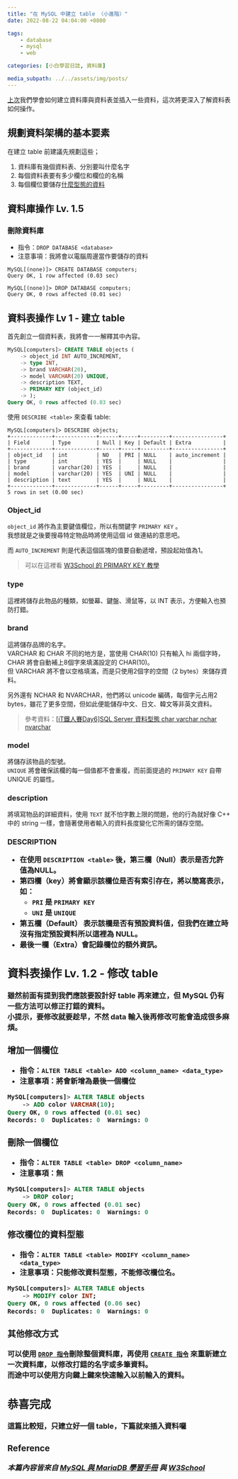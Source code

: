 ```yaml
---
title: "在 MySQL 中建立 table （小進階）"
date: 2022-08-22 04:04:00 +0800

tags: 
    - database
    - mysql
    - web

categories: [小白學習日誌, 資料庫]

media_subpath: ../../assets/img/posts/
---
```


[上次](/posts/create_a_new_table_in_MySQL/)我們學會如何建立資料庫與資料表並插入一些資料，這次將更深入了解資料表如何操作。

## 規劃資料架構的基本要素

在建立 table 前建議先規劃這些；
1. 資料庫有幾個資料表、分別要叫什麼名字
2. 每個資料表要有多少欄位和欄位的名稱
3. 每個欄位要儲存[什麼型態的資料](https://www.w3schools.com/mysql/mysql_datatypes.asp)

## 資料庫操作 Lv. 1.5
### 刪除資料庫

- 指令：`DROP DATABASE <database>`
- 注意事項：我將會以電腦周邊當作要儲存的資料

```
MySQL[(none)]> CREATE DATABASE computers;
Query OK, 1 row affected (0.03 sec)

MySQL[(none)]> DROP DATABASE computers;
Query OK, 0 rows affected (0.01 sec)
```

## 資料表操作 Lv 1 - 建立 table

首先創立一個資料表，我將會一一解釋其中內容。

``` sql
MySQL[computers]> CREATE TABLE objects (
    -> object_id INT AUTO_INCREMENT,
    -> type INT,
    -> brand VARCHAR(20),
    -> model VARCHAR(20) UNIQUE,
    -> description TEXT,
    -> PRIMARY KEY (object_id)
    -> );
Query OK, 0 rows affected (0.03 sec)
```

使用 `DESCRIBE <table>` 來查看 table:

```
MySQL[computers]> DESCRIBE objects;
+-------------+-------------+------+-----+---------+----------------+
| Field       | Type        | Null | Key | Default | Extra          |
+-------------+-------------+------+-----+---------+----------------+
| object_id   | int         | NO   | PRI | NULL    | auto_increment |
| type        | int         | YES  |     | NULL    |                |
| brand       | varchar(20) | YES  |     | NULL    |                |
| model       | varchar(20) | YES  | UNI | NULL    |                |
| description | text        | YES  |     | NULL    |                |
+-------------+-------------+------+-----+---------+----------------+
5 rows in set (0.00 sec)
```

### Object_id

`object_id` 將作為主要鍵值欄位，所以有關鍵字 `PRIMARY KEY` 。<br>
我想就是之後要搜尋特定物品時將使用這個 id 做連結的意思吧。<br>

而 `AUTO_INCREMENT` 則是代表這個區塊的值要自動遞增，預設起始值為1。

> 可以在這裡看 [W3School 的 PRIMARY KEY 教學](https://www.w3schools.com/mysql/mysql_primarykey.asp)

### type

這裡將儲存此物品的種類，如螢幕、鍵盤、滑鼠等，以 INT 表示，方便輸入也預防打錯。

### brand

這將儲存品牌的名字。<br>
VARCHAR 和 CHAR 不同的地方是，當使用 CHAR(10) 只有輸入 hi 兩個字時，CHAR 將會自動補上8個字來填滿設定的 CHAR(10)。<br>
但 VARCHAR 將不會以空格填滿，而是只使用2個字的空間（2 bytes）來儲存資料。

另外還有 NCHAR 和 NVARCHAR，他們將以 unicode 編碼，每個字元占用2 bytes，雖花了更多空間，但如此便能儲存中文、日文、韓文等非英文資料。

> 參考資料：[[iT鐵人賽Day6]SQL Server 資料型態 char varchar nchar nvarchar](https://ithelp.ithome.com.tw/articles/10213922)

### model 

將儲存該物品的型號。<br>
`UNIQUE` 將會確保該欄的每一個值都不會重複，而前面提過的 `PRIMARY KEY` 自帶 UNIQUE 的屬性。

### description

將填寫物品的詳細資料，使用 `TEXT` 就不怕字數上限的問題，他的行為就好像 C++ 中的 string 一樣，會隨著使用者輸入的資料長度變化它所需的儲存空間。

### DESCRIPTION <table>

- 在使用 `DESCRIPTION <table>` 後，第三欄（Null）表示是否允許值為NULL。
- 第四欄（key）將會顯示該欄位是否有索引存在，將以簡寫表示，如：
  - `PRI` 是 `PRIMARY KEY`
  - `UNI` 是 `UNIQUE`
- 第五欄（Default） 表示該欄是否有預設資料值，但我們在建立時沒有指定預設資料所以這裡為 NULL。
- 最後一欄（Extra）會記錄欄位的額外資訊。

## 資料表操作 Lv. 1.2 - 修改 table

雖然前面有提到我們應該要設計好 table 再來建立，但 MySQL 仍有一些方法可以修正打錯的資料。<br>
小提示，要修改就要趁早，不然 data 輸入後再修改可能會造成很多麻煩。

### 增加一個欄位

- 指令：`ALTER TABLE <table> ADD <column_name> <data_type>`
- 注意事項：將會新增為最後一個欄位

```sql
MySQL[computers]> ALTER TABLE objects
    -> ADD color VARCHAR(10);
Query OK, 0 rows affected (0.01 sec)
Records: 0  Duplicates: 0  Warnings: 0
```

### 刪除一個欄位

- 指令：`ALTER TABLE <table> DROP <column_name>`
- 注意事項：無

```sql
MySQL[computers]> ALTER TABLE objects
    -> DROP color;
Query OK, 0 rows affected (0.01 sec)
Records: 0  Duplicates: 0  Warnings: 0
```

### 修改欄位的資料型態

- 指令：`ALTER TABLE <table> MODIFY <column_name> <data_type>`
- 注意事項：只能修改資料型態，不能修改欄位名。

```sql
MySQL[computers]> ALTER TABLE objects
    -> MODIFY color INT;
Query OK, 0 rows affected (0.06 sec)
Records: 0  Duplicates: 0  Warnings: 0
```

### 其他修改方式

可以使用 [`DROP 指令`](#資料庫操作-lv-15)刪除整個資料庫，再使用 [`CREATE 指令`](#資料表操作-lv-1---建立-table) 來重新建立一次資料庫，以修改打錯的名字或多筆資料。<br>
而途中可以使用方向鍵上鍵來快速輸入以前輸入的資料。

## 恭喜完成

這篇比較短，只建立好一個 table，下篇就來插入資料囉

### Reference

_本篇內容皆來自 [MySQL 與 MariaDB 學習手冊](https://www.gotop.com.tw/books/bookdetails.aspx?types=a&bn=A440) 與 [W3School](https://www.w3schools.com/mysql/default.asp)_

